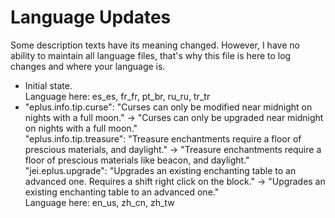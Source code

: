 # Language Updates  
Some description texts have its meaning changed. However, I have no ability to maintain all language files, that's why this file is here to log changes and where your language is.  

- Initial state.  
  Language here: es_es, fr_fr, pt_br, ru_ru, tr_tr  
- "eplus.info.tip.curse": "Curses can only be modified near midnight on nights with a full moon." -> "Curses can only be upgraded near midnight on nights with a full moon."  
  "eplus.info.tip.treasure": "Treasure enchantments require a floor of prescious materials, and daylight." -> "Treasure enchantments require a floor of prescious materials like beacon, and daylight."  
  "jei.eplus.upgrade": "Upgrades an existing enchanting table to an advanced one. Requires a shift right click on the block." -> "Upgrades an existing enchanting table to an advanced one."  
  Language here: en_us, zh_cn, zh_tw  
